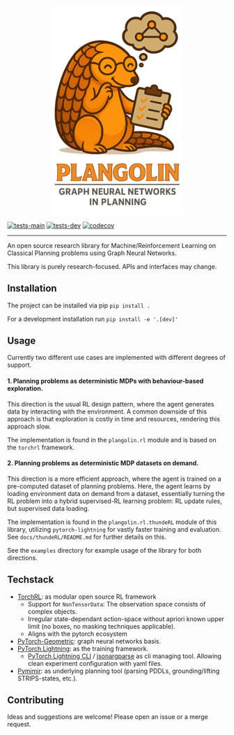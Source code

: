 <p align="center">
  <img src="media/plangolin_logo.png" alt="plangolin_with_title" width="300px">
</p>

[![tests-main](https://img.shields.io/github/actions/workflow/status/maichmueller/plangolin/ci.yml?branch=main&label=tests-main&style=flat&logo=github&logoColor=white)](https://github.com/maichmueller/plangolin/actions/workflows/ci.yml?query=branch%3Amain)
[![tests-dev](https://img.shields.io/github/actions/workflow/status/maichmueller/plangolin/ci.yml?branch=dev&label=tests-dev&style=flat&logo=github&logoColor=white)](https://github.com/maichmueller/plangolin/actions/workflows/ci.yml?query=branch%3Adev)
[![codecov](https://codecov.io/gh/maichmueller/plangolin/graph/badge.svg?token=r71dXadEH4)](https://codecov.io/gh/maichmueller/plangolin)
______________________________________________________________________
An open source research library for Machine/Reinforcement Learning on Classical Planning problems using Graph Neural Networks.

This library is purely research-focused. APIs and interfaces may change.

## Installation

The project can be installed via pip `pip install .`

For a development installation run `pip install -e '.[dev]'`

## Usage

Currently two different use cases are implemented with different degrees of support.

#### 1. Planning problems as deterministic MDPs with behaviour-based exploration.

This direction is the usual RL design pattern, where the agent generates data by interacting with the environment.
A common downside of this approach is that exploration is costly in time and resources, rendering this approach slow.

The implementation is found in the `plangolin.rl` module and is based on the `torchrl` framework.

#### 2. Planning problems as deterministic MDP datasets on demand.

This direction is a more efficient approach, where the agent is trained on a pre-computed dataset of planning problems.
Here, the agent learns by loading environment data on demand from a dataset,
essentially turning the RL problem into a hybrid supervised-RL learning problem:
RL update rules, but supervised data loading.

The implementation is found in the `plangolin.rl.thundeRL` module of this library,
utilizing `pytorch-lightning` for vastly faster training and evaluation.
See `docs/thundeRL/README.md` for further details on this.

See the `examples` directory for example usage of the library for both directions.

## Techstack

- [TorchRL](https://github.com/pytorch/rl): as modular open source RL framework
  - Support for `NonTensorData`: The observation space consists of complex objects.
  - Irregular state-dependant action-space without apriori known upper limit (no boxes, no masking techniques applicable).
  - Aligns with the pytorch ecosystem
- [PyTorch-Geometric](https://github.com/pyg-team/pytorch_geometric): graph neural networks basis.
- [PyTorch Lightning](https://www.pytorchlightning.ai/): as the training framework.
  - [PyTorch Lightning CLI](https://lightning.ai/docs/pytorch/stable/cli/lightning_cli.html) / [jsonargparse](https://jsonargparse.readthedocs.io/en/stable/index.html#jsonargparse.ArgumentParser.add_instantiator)
    as cli managing tool. Allowing clean experiment configuration with yaml files.
- [Pymimir](https://github.com/simon-stahlberg/mimir): as underlying planning tool (parsing PDDLs, grounding/lifting STRIPS-states, etc.).

## Contributing

Ideas and suggestions are welcome! Please open an issue or a merge request.
